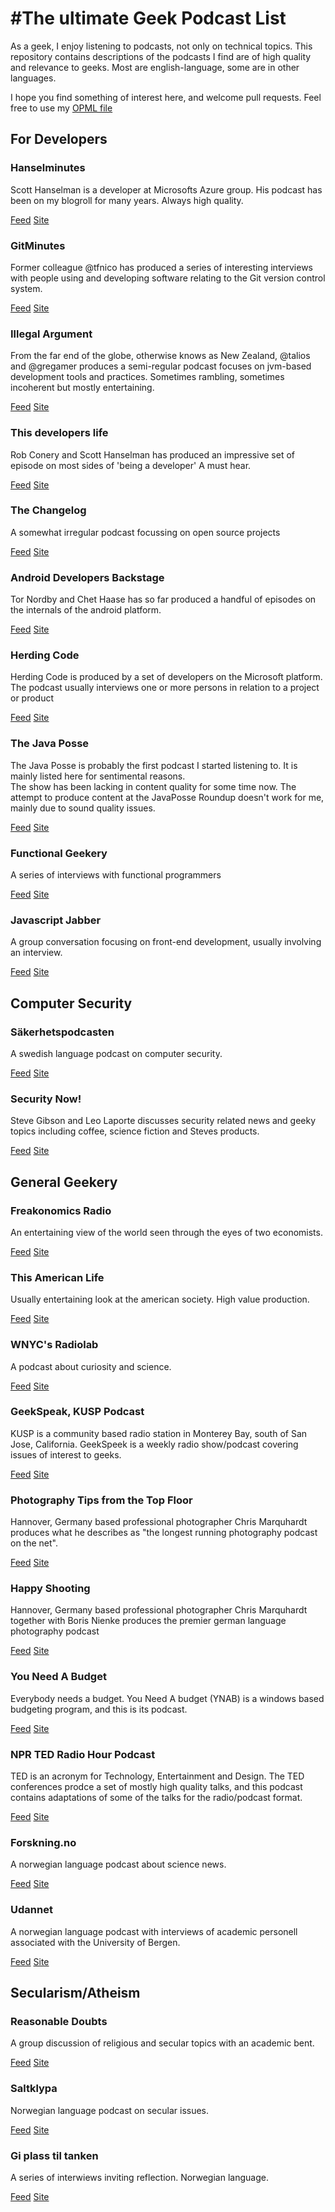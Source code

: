 #The ultimate Geek Podcast List
===========

As a geek, I enjoy listening to podcasts, not only on technical topics.  This repository contains descriptions of the podcasts I find are of high quality and relevance to geeks.  Most are english-language, some are in other languages.  

I hope you find something of interest here, and welcome pull requests.  Feel free to use my [OPML file](https://raw.github.com/ljantzen/geekpodlist/master/geekpodlist.opml)

## For Developers

### Hanselminutes 

Scott Hanselman is a developer at Microsofts Azure group. His podcast has been on my blogroll for many years. Always high quality.

[Feed](http://feeds.feedburner.com/Hanselminutes?format=xml) 
[Site](http://hanselminutes.com)

### GitMinutes 

Former colleague @tfnico has produced a series of interesting interviews with people using and developing software relating to the Git version control system. 

[Feed](http://feeds.gitminutes.com/gitminutes-podcast)
[Site](http://www.gitminutes.com)

### Illegal Argument

From the far end of the globe, otherwise knows as New Zealand, @talios and @gregamer produces a semi-regular podcast focuses on jvm-based development tools and practices. 
Sometimes rambling, sometimes incoherent but mostly entertaining. 

[Feed](http://illegalargument.libsyn.com/rss)
[Site](http://www.illegalargument.com)

### This developers life  

Rob Conery and Scott Hanselman has produced an impressive set of episode on most sides of 'being a developer'  A must hear.

[Feed](http://feeds.feedburner.com/ThisDevelopersLife)
[Site](http://ThisDevelopersLife.com)

### The Changelog 

A somewhat irregular podcast focussing on open source projects 

[Feed](http://feeds.feedburner.com/changelogshow)
[Site](http://thechangelog.com/podcast/)

### Android Developers Backstage

Tor Nordby and Chet Haase has so far produced a handful of episodes on the internals of the android platform. 

[Feed](http://feeds.feedburner.com/blogspot/AndroidDevelopersBackstage)
[Site](http://graphics-geek.blogspot.no/2013/11/android-developers-backstage-podcast.html)

### Herding Code 
Herding Code is produced by a set of developers on the Microsoft platform.  The podcast usually interviews one or more persons in relation to a project or product

[Feed](http://feeds.feedburner.com/HerdingCode)
[Site](http://herdingcode.com/)

### The Java Posse

The Java Posse is probably the first podcast I started listening to.  It is mainly listed here for sentimental reasons.  
The show has been lacking in content quality for some time now. The attempt to produce content at the JavaPosse Roundup 
doesn't work for me, mainly due to sound quality issues. 

[Feed](http://feeds.feedburner.com/javaposse)
[Site](http://javaposse.com)

### Functional Geekery 

A series of interviews with functional programmers 

[Feed](http://www.functionalgeekery.com/feed/podcast/)
[Site](http://www.functionalgeekery.com)

### Javascript Jabber 

A group conversation focusing on front-end development, usually involving an interview. 

[Feed](http://feeds.feedburner.com/JavascriptJabber)
[Site](http://javascriptjabber.com/)


## Computer Security 

### Säkerhetspodcasten 

A swedish language podcast on computer security. 

[Feed](http://feeds.feedburner.com/sakerhetspodcasten)
[Site](http://sakerhetspodcasten.se/)

### Security Now!

Steve Gibson and Leo Laporte discusses security related news and geeky topics including coffee, science fiction and Steves products. 

[Feed](http://leo.am/podcasts/sn)
[Site](http://twit.tv/sn)


## General Geekery 

### Freakonomics Radio 

An entertaining view of the world seen through the eyes of two economists. 

[Feed](http://feeds.feedburner.com/freakonomicsradio)
[Site](http://freakonomics.com/radio/freakonomics-radio-podcast-archive/)

### This American Life 

Usually entertaining look at the american society.  High value production. 

[Feed](http://feeds.thisamericanlife.org/talpodcast)
[Site](http://thisamericanlife.org)

### WNYC's Radiolab

A podcast about curiosity and science. 

[Feed](http://feeds.wnyc.org/radiolab)
[Site](http://www.radiolab.org/series/podcasts/)

###  GeekSpeak, KUSP Podcast 
KUSP is a community based radio station in Monterey Bay, south of San Jose, California.  GeekSpeek is a weekly radio show/podcast covering issues of interest to geeks. 

[Feed](http://www.npr.org/rss/podcast.php?id=510168)
[Site](http://geekspeak.org)

### Photography Tips from the Top Floor

Hannover, Germany based professional photographer Chris Marquhardt produces what he describes as "the longest running photography podcast on the net". 

[Feed](http://feeds.tipsfromthetopfloor.com/tftf)
[Site](http://www.tipsfromthetopfloor.com)

### Happy Shooting

Hannover, Germany based professional photographer Chris Marquhardt together with Boris Nienke produces the premier german language photography podcast

[Feed](http://feeds.happyshooting.de/happyshooting)
[Site](http://happyshooting.de/podcast)

### You Need A Budget 

Everybody needs a budget.  You Need A budget (YNAB) is a windows based budgeting program, and this is its podcast. 

[Feed](http://youneedabudget.libsyn.com/rss)
[Site](http://www.youneedabudget.com)

### NPR TED Radio Hour Podcast 

TED is an acronym for Technology, Entertainment and Design. The TED conferences prodce a set of mostly high quality talks, and this podcast contains 
adaptations of some of the talks for the radio/podcast format. 

[Feed](http://www.npr.org/rss/podcast.php?id=510298)
[Site](http://www.npr.org/programs/ted-radio-hour/)

### Forskning.no 

A norwegian language podcast about science news. 

[Feed](http://feeds.soundcloud.com/users/10932996-forskningno/tracks)
[Site](http://www.forskning.no/finn_fram/multimedia/324336)

### Udannet

A norwegian language podcast with interviews of academic personell associated with the University of Bergen. 

[Feed](http://u-dan.net/udannet?format=rss)
[Site](http://u-dan.net)

## Secularism/Atheism 

### Reasonable Doubts 

A group discussion of religious and secular topics with an academic bent. 

[Feed](http://feeds.feedburner.com/reasonabledoubts/Msxh?format=xml)
[Site](http://freethoughtblogs.com/reasonabledoubts/)

### Saltklypa

Norwegian language podcast on secular issues. 

[Feed](http://saltklypa.no/?feed=podcast)
[Site](http://saltklypa.no)

### Gi plass til tanken 

A series of interwiews inviting reflection. Norwegian language. 

[Feed](http://feeds.soundcloud.com/users/soundcloud:users:56128822/sounds.rss)
[Site](http://www.human.no/radio/)

